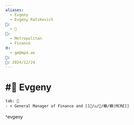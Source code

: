 ```yaml
---
aliases:
  - Evgeny
  - Evgeny Ratskevich
📁:
  - 👤
👤:
  - Metropolitan
  - Finance
🌐:
  - gm@mpd.ae
📝: 
📅: 2024/12/24
---
```

# #👤 Evgeny

```tabs
tab: 👤
- < General Manager of Finance and [[📁/⚖️/💼/🟦/🟦|MCRE]]
```
^evgeny